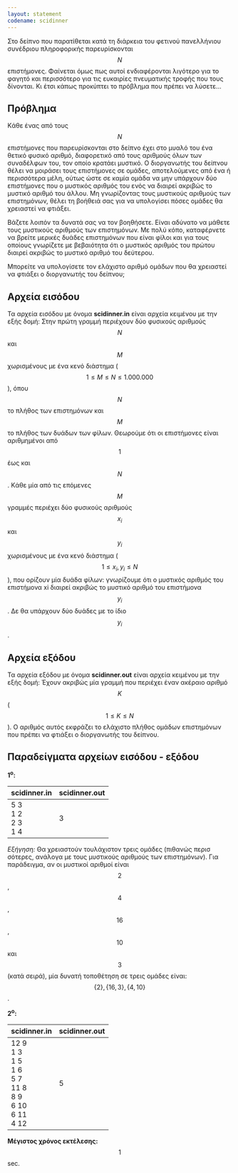 ```yaml
---
layout: statement
codename: scidinner
---
```


Στο δείπνο που παρατίθεται κατά τη διάρκεια του φετινού πανελλήνιου συνέδριου πληροφορικής παρευρίσκονται $$N$$ επιστήμονες. Φαίνεται όμως πως αυτοί ενδιαφέρονται λιγότερο για το φαγητό και περισσότερο για τις ευκαιρίες πνευματικής τροφής που τους δίνονται. Kι έτσι κάπως προκύπτει το πρόβλημα που πρέπει να λύσετε...

## Πρόβλημα

Kάθε ένας από τους $$N$$ επιστήμονες που παρευρίσκονται στο δείπνο έχει στο μυαλό του ένα θετικό φυσικό αριθμό, διαφορετικό από τους αριθμούς όλων των συναδέλφων του, τον οποίο κρατάει μυστικό. Ο διοργανωτής του δείπνου θέλει να μοιράσει τους επιστήμονες σε ομάδες, αποτελούμενες από ένα ή περισσότερα μέλη, ούτως ώστε σε καμία ομάδα να μην υπάρχουν δύο επιστήμονες που ο μυστικός αριθμός του ενός να διαιρεί ακριβώς το μυστικό αριθμό του άλλου. Mη γνωρίζοντας τους μυστικούς αριθμούς των επιστημόνων, θέλει τη βοήθειά σας για να υπολογίσει πόσες ομάδες θα χρειαστεί να φτιάξει.

Βάζετε λοιπόν τα δυνατά σας να τον βοηθήσετε. Είναι αδύνατο να μάθετε τους μυστικούς αριθμούς των επιστημόνων. Mε πολύ κόπο, καταφέρνετε να βρείτε μερικές δυάδες επιστημόνων που είναι φίλοι και για τους οποίους γνωρίζετε με βεβαιότητα ότι ο μυστικός αριθμός του πρώτου διαιρεί ακριβώς το μυστικό αριθμό του δεύτερου.

Mπορείτε να υπολογίσετε τον ελάχιστο αριθμό ομάδων που θα χρειαστεί να φτιάξει ο διοργανωτής του δείπνου;

## Aρχεία εισόδου

Τα αρχεία εισόδου με όνομα **scidinner.in** είναι αρχεία κειμένου με την εξής δομή: Στην πρώτη γραμμή περιέχουν δύο φυσικούς αριθμούς $$N$$ και $$M$$ χωρισμένους με ένα κενό διάστημα ($$1 \leq M \leq N \leq 1.000.000$$), όπου $$N$$ το πλήθος των επιστημόνων και $$M$$ το πλήθος των δυάδων των φίλων. Θεωρούμε ότι οι επιστήμονες είναι αριθμημένοι από $$1$$ έως και $$N$$. Kάθε μία από τις επόμενες $$M$$ γραμμές περιέχει δύο φυσικούς αριθμούς $$x_i$$ και $$y_i$$ χωρισμένους με ένα κενό διάστημα ($$1 \leq x_i, y_i \leq N$$), που ορίζουν μία δυάδα φίλων: γνωρίζουμε ότι ο μυστικός αριθμός του επιστήμονα xi διαιρεί ακριβώς το μυστικό αριθμό του επιστήμονα $$y_i$$. Δε θα υπάρχουν δύο δυάδες με το ίδιο $$y_i$$.

## Aρχεία εξόδου

Τα αρχεία εξόδου με όνομα **scidinner.out** είναι αρχεία κειμένου με την εξής δομή: Έχουν ακριβώς μία γραμμή που περιέχει έναν ακέραιο αριθμό $$K$$ ($$1 \leq K \leq N$$). Ο αριθμός αυτός εκφράζει το ελάχιστο πλήθος ομάδων επιστημόνων που πρέπει να φτιάξει ο διοργανωτής του δείπνου.

## Παραδείγματα αρχείων εισόδου - εξόδου

**1<sup>o</sup>:**

| **scidinner.in**                         | **scidinner.out** |
| ------------------------------------ | ------------- |
| 5 3 <br> 1 2 <br> 2 3 <br> 1 4 | 3 |

*Εξήγηση:* Θα χρειαστούν τουλάχιστον τρεις ομάδες (πιθανώς περισ σότερες, ανάλογα με τους μυστικούς αριθμούς των επιστημόνων). Για παράδειγμα, αν οι μυστικοί αριθμοί είναι $$2$$, $$4$$, $$16$$, $$10$$ και $$3$$ (κατά σειρά), μία δυνατή τοποθέτηση σε τρεις ομάδες είναι: $$\lbrace 2 \rbrace, \lbrace 16, 3\rbrace, \lbrace 4, 10\rbrace$$.

**2<sup>o</sup>:**

| **scidinner.in**                         | **scidinner.out** |
| ------------------------------------ | ------------- |
| 12 9 <br> 1 3 <br> 1 5 <br> 1 6 <br> 5 7 <br> 11 8 <br> 8 9 <br> 6 10 <br> 6 11 <br> 4 12 | 5 |


**Mέγιστος χρόνος εκτέλεσης:** $$1$$ sec.
